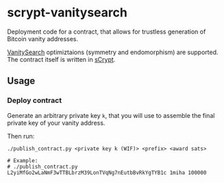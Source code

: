 # scrypt-vanitysearch

Deployment code for a contract, that allows for trustless generation of Bitcoin vanity addresses. 

[VanitySearch](https://github.com/JeanLucPons/VanitySearch) optimiztaions (symmetry and endomorphism) are supported. The contract itself is written in [sCrypt](https://scrypt.io).


## Usage

### Deploy contract
Generate an arbitrary private key `k`, that you will use to assemble the final private key of your vanity address.

Then run:

```
./publish_contract.py <private key k (WIF)> <prefix> <award sats>

# Example:
# ./publish_contract.py L2yiMfGo2wLaNmF3wTTBLbrzM39LonTVqNg7nEutbBvRkYgTYB1c 1miha 100000
```

